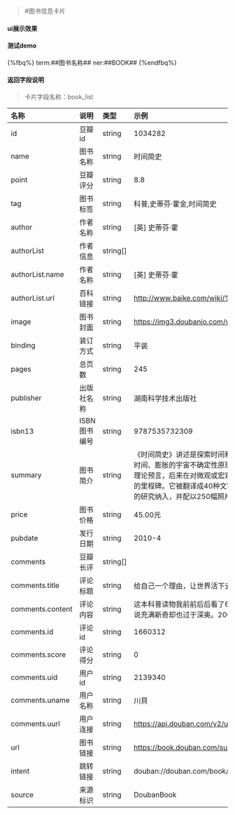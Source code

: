 >#图书信息卡片

#### ui展示效果
#### 测试demo
{%fbq%}
term:##图书名称##
ner:##BOOK##
{%endfbq%}
#### 返回字段说明
>卡片字段名称：book_list

|名称|说明|类型|示例|
|:---|:---|:----|:---|
|id|豆瓣id|string|1034282|
|name|图书名称|string|时间简史|
|point|豆瓣评分|string|8.8|
|tag|图书标签|string|科普,史蒂芬·霍金,时间简史|
|author|作者名称|string|[英] 史蒂芬·霍|
|authorList|作者信息|string[]||
|authorList.name|作者名称|string|[英] 史蒂芬·霍|
|authorList.url|百科链接|string|http://www.baike.com/wiki/%E5%8F%B2%E8%92%82%E8%8A%AC%C2%B7%E9%9C%8D%E9%87%91|
|image|图书封面|string|https://img3.doubanio.com/view/subject/m/public/s1914861.jpg|
|binding|装订方式|string|平装|
|pages|总页数|string|245|
|publisher|出版社名称|string|湖南科学技术出版社|
|isbn13|ISBN图书编号|string|9787535732309|
|summary|图书简介|string|《时间简史》讲述是探索时间和空间核心秘密的故事，是关于宇宙本性的最前沿知识，包括我们的宇宙图像、空间和时间、膨胀的宇宙不确定性原理、基本粒子和自然的力、黑洞、黑洞不是这么黑、时间箭头等内容。第一版中的许多理论预言，后来在对微观或宏观宇宙世界观测中得到证实。\n自1988年首版以来，《时间简史》已成为全球科学著作的里程碑。它被翻译成40种文字，销售了近1000万册。此版更新了内容，把许多观测揭示的新知识，以及霍金最新的研究纳入，并配以250幅照片和电脑制作的三维和四维空间图。|
|price|图书价格|string|45.00元|
|pubdate|发行日期|string|2010-4|
|comments|豆瓣长评|string[]||
|comments.title|评论标题|string|给自己一个理由，让世界活下去|
|comments.content|评论内容|string|这本科普读物我前前后后看了6年。2003年初，我浏览了书中所有的彩图、注释及部分章节，这一切对于当时的我来说充满新奇却也过于深奥。2007年夏，...|
|comments.id|评论id|string|1660312|
|comments.score|评论得分|string|0|
|comments.uid|用户id|string|2139340|
|comments.uname|用户名称|string|川貝|
|comments.uurl|用户连接|string|https://api.douban.com/v2/user/2139340|
|url|图书链接|string|https://book.douban.com/subject/1034282/|
|intent|跳转链接|string|douban://douban.com/book/1034282?from=mdouba|
|source|来源标识|string|DoubanBook|




